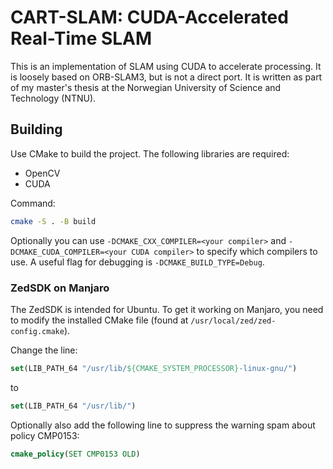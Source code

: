 # CART-SLAM: CUDA-Accelerated Real-Time SLAM

This is an implementation of SLAM using CUDA to accelerate processing. It is loosely based on ORB-SLAM3, but is not a direct port. It is written as part of my master's thesis at the Norwegian University of Science and Technology (NTNU).

## Building

Use CMake to build the project. The following libraries are required:
 - OpenCV
 - CUDA

Command:
```bash
cmake -S . -B build
```

Optionally you can use `-DCMAKE_CXX_COMPILER=<your compiler>` and `-DCMAKE_CUDA_COMPILER=<your CUDA compiler>` to specify which compilers to use. A useful flag for debugging is `-DCMAKE_BUILD_TYPE=Debug`.

### ZedSDK on Manjaro

The ZedSDK is intended for Ubuntu. To get it working on Manjaro, you need to modify the installed CMake file (found at `/usr/local/zed/zed-config.cmake`).

Change the line:
```cmake
set(LIB_PATH_64 "/usr/lib/${CMAKE_SYSTEM_PROCESSOR}-linux-gnu/")
```
to
```cmake
set(LIB_PATH_64 "/usr/lib/")
```

Optionally also add the following line to suppress the warning spam about policy CMP0153:
```cmake
cmake_policy(SET CMP0153 OLD)
```
